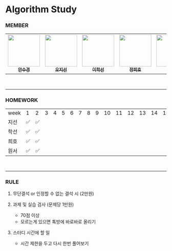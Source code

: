 # Algorithm Study

### MEMBER 
<table>
  <tr>
     <td align="center"><a href="https://github.com/ahnsugyeong"><img src="https://github.com/ahnsugyeong.png" width="100px;" alt=""/><br/><sub><b>안수경</b></sub></a><br/></td>
     <td align="center"><a href="https://github.com/jisun0415"><img src="https://github.com/jisun0415.png" width="100px;" alt=""/><br/><sub><b>오지선</b></sub></a><br/></td>
     <td align="center"><a href="https://github.com/hhsun0101"><img src="https://github.com/hhsun0101.png" width="100px;" alt=""/><br/><sub><b>이학선</b></sub></a><br/></td>
      <td align="center"><a href="https://github.com/heeheehoho"><img src="https://github.com/heeheehoho.png" width="100px;" alt=""/><br/><sub><b>정희호</b></sub></a><br/></td>
     <td align="center"><a href="https://github.com/wonseo"><img src="https://github.com/wonseo.png" width="100px;" alt=""/><br/><sub><b>최원서</b></sub></a><br/></td>
  </tr>
</table>

<br>

- - -
### HOMEWORK
<table>
<tr>
<td>week</td>
<td>1</td>
<td>2</td>
<td>3</td>
<td>4</td>
<td>5</td>
<td>6</td>
<td>7</td>
<td>8</td>
<td>9</td>
<td>10</td>
<td>11</td>
<td>12</td>
<td>13</td>
<td>14</td>
<td>15</td>
<td>16</td>
</tr>

<tr>
<td>지선</td>
<td>✅</td>
<td>✅</td>
<td></td>
<td></td>
<td></td>
<td></td>
<td></td>
<td></td>
<td></td>
<td></td>
<td></td>
<td></td>
<td></td>
<td></td>
<td></td>
<td></td>
</tr>

<tr>
<td>학선</td>
<td>✅</td>
<td>✅</td>
<td></td>
<td></td>
<td></td>
<td></td>
<td></td>
<td></td>
<td></td>
<td></td>
<td></td>
<td></td>
<td></td>
<td></td>
<td></td>
<td></td>
</tr>

<tr>
<td>희호</td>
<td>✅</td>
<td>✅</td>
<td></td>
<td></td>
<td></td>
<td></td>
<td></td>
<td></td>
<td></td>
<td></td>
<td></td>
<td></td>
<td></td>
<td></td>
<td></td>
<td></td>
</tr>

<tr>
<td>원서</td>
<td>✅</td>
<td>✅</td>
<td></td>
<td></td>
<td></td>
<td></td>
<td></td>
<td></td>
<td></td>
<td></td>
<td></td>
<td></td>
<td></td>
<td></td>
<td></td>
<td></td>
</tr>

</table>

<br>

- - -
### RULE

1. 무단결석 or 인정할 수 없는 결석 시 (2만원)

2. 과제 및 실습 검사 (문제당 1만원)
    - 70점 이상
    - 모르는게 있으면 톡방에 바로바로 올리기
  
3. 스터디 시간에 할 일
    - 시간 제한을 두고 다시 한번 풀어보기


